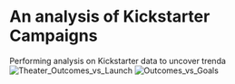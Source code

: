 # An analysis of Kickstarter Campaigns
Performing analysis on Kickstarter data to uncover trenda
![Theater_Outcomes_vs_Launch](https://user-images.githubusercontent.com/116207878/198394145-bff92d3b-e7d7-4f28-9794-62745e18f20c.png)
![Outcomes_vs_Goals](https://user-images.githubusercontent.com/116207878/198394280-e22b65cf-db5e-4d1f-878e-3fffee100126.png)

